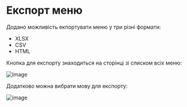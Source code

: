 # Експорт меню

Додано можливість екпортувати меню у три різні формати:
- XLSX
- CSV
- HTML

Кнопка для експорту знаходиться на сторінці зі списком всіх меню:

![image](https://user-images.githubusercontent.com/21020331/134946417-cf3bac57-0fe0-49ff-93d8-120c5683c120.png)

Додатково можна вибрати мову для експорту:

![image](https://user-images.githubusercontent.com/21020331/134946753-18cd914b-f01f-4378-99ea-fa8984118285.png)
